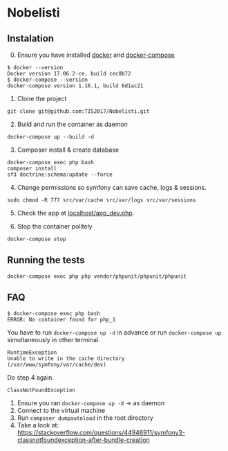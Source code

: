 # Nobelisti

## Instalation

0. Ensure you have installed [docker](https://docs.docker.com/engine/installation/) and [docker-compose](https://docs.docker.com/compose/install/)
```
$ docker --version
Docker version 17.06.2-ce, build cec0b72
$ docker-compose --version
docker-compose version 1.16.1, build 6d1ac21
```

1. Clone the project
```
git clone git@github.com:TIS2017/Nobelisti.git
```

2. Build and run the container as daemon
```
docker-compose up --build -d
```

3. Composer install & create database
```
docker-compose exec php bash
composer install
sf3 doctrine:schema:update --force
```

4. Change permissions so symfony can save cache, logs & sessions.
```
sudo chmod -R 777 src/var/cache src/var/logs src/var/sessions
```

5. Check the app at [localhost/app_dev.php](http://localhost/app_dev.php).

6. Stop the container politely
```
docker-compose stop
```

## Running the tests
```
docker-compose exec php php vendor/phpunit/phpunit/phpunit
```

## FAQ

```
$ docker-compose exec php bash
ERROR: No container found for php_1
```
You have to run `docker-compose up -d` in advance or run `docker-compose up` simultaneously in other terminal.


```
RuntimeException
Unable to write in the cache directory (/var/www/symfony/var/cache/dev)
```
Do step 4 again.


```
ClassNotFoundException

```
1. Ensure you ran ```docker-compose up -d``` -> as daemon
2. Connect to the virtual machine
3. Run ```composer dumpautoload``` in the root directory
4. Take a look at: https://stackoverflow.com/questions/44946911/symfony3-classnotfoundexception-after-bundle-creation